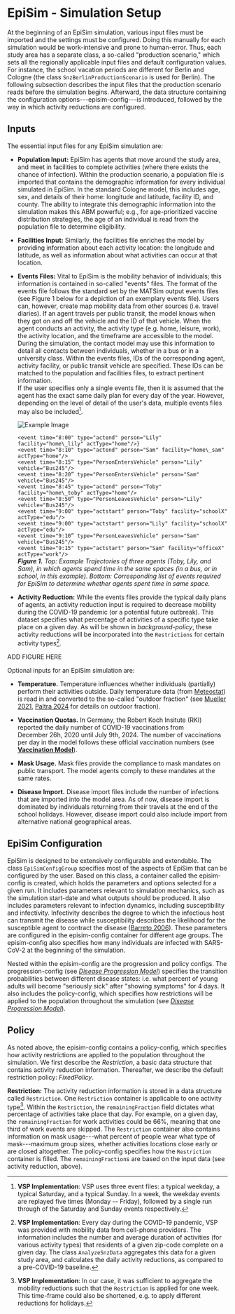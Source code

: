 # EpiSim - Simulation Setup

At the beginning of an EpiSim simulation, various input files must be
imported and the settings must be configured. Doing this manually for
each simulation would be work-intensive and prone to human-error. Thus,
each study area has a separate class, a so-called "production scenario,"
which sets all the regionally applicable input files and default
configuration values. For instance, the school vacation periods are
different for Berlin and Cologne (the class
`SnzBerlinProductionScenario` is used for Berlin). The following
subsection describes the input files that the production scenario reads
before the simulation begins. Afterward, the data structure containing
the configuration options---episim-config---is introduced, followed by
the way in which activity reductions are configured.

## Inputs

The essential input files for any EpiSim simulation are:

- **Population Input:** EpiSim has agents that move around the study
  area, and meet in facilities to complete activities (where there
  exists the chance of infection). Within the production scenario, a
  population file is imported that contains the demographic information
  for every individual simulated in EpiSim. In the standard Cologne model, this
  includes age, sex, and details of their home: longitude and latitude,
  facility ID, and county. The ability to integrate this demographic
  information into the simulation makes this ABM powerful; e.g., for age-prioritized
  vaccine distribution strategies, the age of an individual is read from
  the population file to determine eligibility.

- **Facilities Input:** Similarly, the facilities file enriches the
  model by providing information about each activity location: the
  longitude and latitude, as well as information about what activities
  can occur at that location.

- **Events Files:** Vital to EpiSim is the mobility behavior of
  individuals; this information is contained in so-called "events"
  files. The format of the events file follows the standard set by the
  MATSim output events files (see Figure 1 below for a depiction of an exemplary events file). Users can, however, create map
  mobility data from other sources (i.e. travel diaries). If an agent
  travels per public transit, the model knows when they got on and off
  the vehicle and the ID of that vehicle. When the agent conducts an
  activity, the activity type (e.g. home, leisure, work), the activity
  location, and the timeframe are accessible to the model. During the
  simulation, the contact model may use this information to detail all
  contacts between individuals, whether in a bus or in a university
  class. Within the events files, IDs of the corresponding agent,
  activity facility, or public transit vehicle are specified. These IDs
  can be matched to the population and facilities files, to extract
  pertinent information.\
  If the user specifies only a single events file, then it is assumed
  that the agent has the exact same daily plan for every day of the
  year. However, depending on the level of detail of the user's data,
  multiple events files may also be included[^1].

  ![Example Image](./../images/traj2.png)

  `<event time="8:00" type="actend" person="Lily" facility="home\_lily" actType="home"/>}` \
  `<event time="8:10" type="actend" person="Sam" facility="home\_sam" actType="home"/>` \
  `<event time="8:15” type="PersonEntersVehicle" person="Lily" vehicle="Bus245"/>` \
  `<event time="8:20” type="PersonEntersVehicle" person="Sam" vehicle="Bus245"/>` \
  `<event time="8:45" type="actend" person="Toby" facility="home\_toby" actType="home"/>` \
  `<event time="8:50” type="PersonLeavesVehicle" person="Lily" vehicle="Bus245"/>` \
  `<event time="9:00" type="actstart" person="Toby" facility="schoolX" actType="edu"/>` \
  `<event time="9:00" type="actstart" person="Lily" facility="schoolX" actType="edu"/>` \
  `<event time="9:10” type="PersonLeavesVehicle" person="Sam" vehicle="Bus245"/>` \
  `<event time="9:15" type="actstart" person="Sam" facility="officeX" actType="work"/>` \
  _**Figure 1.** Top: Example Trajectories of three agents (Toby, Lily, and Sam), in which agents spend time in the same spaces (in a bus, or in school, in this example). Bottom: Corresponding list of events required for EpiSim to determine whether agents spent time in same space._

- **Activity Reduction:** While the events files provide the typical
  daily plans of agents, an activity reduction input is required to
  decrease mobility during the COVID-19 pandemic (or a potential future
  outbreak). This dataset specifies what percentage of activities of a
  specific type take place on a given day. As will be shown in
  *background-policy*, these activity reductions will be
  incorporated into the `Restrictions` for certain activity types[^2].

ADD FIGURE HERE

Optional inputs for an EpiSim simulation are:

- **Temperature.** Temperature influences whether individuals
  (partially) perform their activities outside. Daily temperature data
  (from [Meteostat](https://meteostat.net/en/)) is read in and converted to the so-called
  "outdoor fraction" (see [Mueller 2021](http://dx.doi.org/10.1371/journal.pone.0259037), [Paltra 2024](http://dx.doi.org/10.1038/s41598-024-64230-1) for details on
  outdoor fraction).

- **Vaccination Quotas.** In Germany, the Robert Koch Insitute (RKI) reported the daily number of
  COVID-19
  vaccinations from December 26h, 2020 until July 9th, 2024. The number
  of vaccinations per day in the model follows these official
  vaccination numbers (see
  **[Vaccination Model](episimsimulation.md##vaccination-model)**).

- **Mask Usage.** Mask files provide the compliance to mask mandates on
  public transport. The model agents comply to these mandates at the
  same rates.

- **Disease Import.** Disease import files include the number of
  infections that are imported into the model area. As of now, disease
  import is dominated by individuals returning from their travels at the
  end of the school holidays. However, disease import could also include
  import from alternative national geographical areas.

## EpiSim Configuration

EpiSim is
designed to be extensively configurable and extendable. The class
`EpiSimConfigGroup` specifies most of the aspects of
EpiSim that can
be configured by the user. Based on this class, a container called the
episim-config is created, which holds the parameters and options
selected for a given run. It includes parameters relevant to simulation
mechanics, such as the simulation start-date and what outputs should be
produced. It also includes parameters relevant to infection dynamics,
including susceptibility and
infectivity.
Infectivity
describes the degree to which the infectious host can transmit the
disease while susceptibility describes the likelihood for the
susceptible agent to contract the disease ([Barreto 2006](https://doi.org/10.1136/jech.2003.011593)).
These parameters are configured in the episim-config container for
different age groups. The episim-config also specifies how many
individuals are infected with SARS-CoV-2 at the beginning of the
simulation.

Nested within the episim-config are the progression and policy configs.
The progression-config (see
*[Disease Progression Model](episimsimulation.md##disease-progression-model)*) specifies the transition probabilities
between different disease states: i.e. what percent of young adults will
become "seriously sick\" after "showing symptoms\" for 4 days. It also
includes the policy-config, which specifies how restrictions will be
applied to the population throughout the simulation (see *[Disease Progression Model](episimsimulation.md##disease-progression-model)*).

## Policy

As noted above, the episim-config contains a policy-config, which
specifies how activity restrictions are applied to the population
throughout the simulation. We first describe the *Restriction*, a basic
data structure that contains activity reduction information. Thereafter,
we describe the default restriction policy: *FixedPolicy*.

**Restriction:** The activity reduction information is stored in a data
structure called `Restriction`. One `Restriction` container is
applicable to one activity type[^3]. Within the `Restriction`, the
`remainingFraction` field dictates what percentage of activities take
place that day. For example, on a given day, the `remainingFraction` for
work activities could be 66%, meaning that one third of work events are
skipped. The `Restriction` container also contains information on mask
usage---what percent of people wear what type of mask---maximum group
sizes, whether activities locations close early or are closed
altogether. The policy-config specifies how the `Restriction` container
is filled. The `remainingFraction`s are based on the input data (see
activity reduction, above).

[^1]: **VSP Implementation**: VSP uses three event files: a typical
    weekday, a typical Saturday, and a typical Sunday. In a week, the
    weekday events are replayed five times (Monday -- Friday), followed
    by a single run through of the Saturday and Sunday events
    respectively.

[^2]: **VSP Implementation**: Every day during the
    COVID-19
    pandemic, VSP
    was provided with mobility data from cell-phone providers. The
    information includes the number and average duration of activities
    (for various activity types) that residents of a given zip-code
    complete on a given day. The class `AnalyzeSnzData` aggregates this
    data for a given study area, and calculates the daily activity
    reductions, as compared to a pre-COVID-19 baseline.

[^3]: **VSP Implementation**: In our case, it was sufficient to
    aggregate the mobility reductions such that the `Restriction` is
    applied for one week. This time-frame could also be shortened, e.g.
    to apply different reductions for holidays.